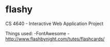 # flashy
CS 4640 -  Interactive Web Application Project

Things used:
-FontAwesome
-http://www.flashbynight.com/tutes/flashcards/
